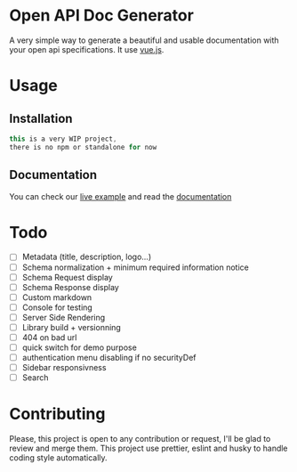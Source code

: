 # Open API Doc Generator
A very simple way to generate a beautiful and usable documentation with your open api specifications. It use [vue.js](https://github.com/vuejs/vue).

# Usage
## Installation
```javascript
this is a very WIP project, 
there is no npm or standalone for now
```


## Documentation
You can check our [live example](https://bodinsamuel.github.io/openapi-doc-generator/) and read the [documentation](/Documentation.md)

# Todo
- [ ] Metadata (title, description, logo...)
- [ ] Schema normalization + minimum required information notice
- [ ] Schema Request display
- [ ] Schema Response display
- [ ] Custom markdown 
- [ ] Console for testing
- [ ] Server Side Rendering
- [ ] Library build + versionning
- [ ] 404 on bad url
- [ ] quick switch for demo purpose
- [ ] authentication menu disabling if no securityDef
- [ ] Sidebar responsivness
- [ ] Search

# Contributing
Please, this project is open to any contribution or request, I'll be glad to review and merge them. This project use prettier, eslint and husky to handle coding style automatically.
